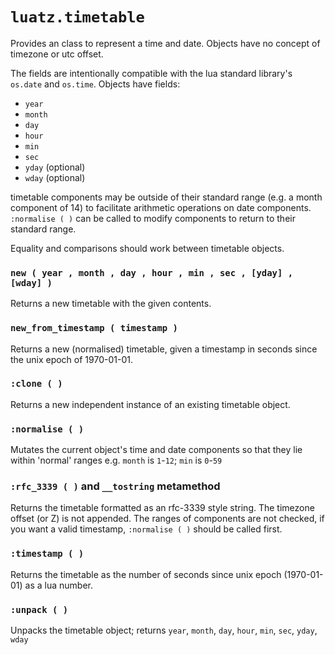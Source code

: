 # `luatz.timetable`

Provides an class to represent a time and date.
Objects have no concept of timezone or utc offset.

The fields are intentionally compatible with the lua standard library's `os.date` and `os.time`. Objects have fields:

  - `year`
  - `month`
  - `day`
  - `hour`
  - `min`
  - `sec`
  - `yday` (optional)
  - `wday` (optional)
  
timetable components may be outside of their standard range (e.g. a month component of 
14) to facilitate arithmetic operations on date components. `:normalise ( )` can be 
called to modify components to return to their standard range.

Equality and comparisons should work between timetable objects.


### `new ( year , month , day , hour , min , sec , [yday] , [wday] )`

Returns a new timetable with the given contents.


### `new_from_timestamp ( timestamp )`

Returns a new (normalised) timetable, given a timestamp in seconds since the unix epoch of 
1970-01-01.


### `:clone ( )`

Returns a new independent instance of an existing timetable object.


### `:normalise ( )`

Mutates the current object's time and date components so that they lie within 'normal' 
ranges e.g. `month` is `1`-`12`; `min` is `0`-`59`


### `:rfc_3339 ( )` and `__tostring` metamethod

Returns the timetable formatted as an rfc-3339 style string.
The timezone offset (or Z) is not appended.
The ranges of components are not checked, if you want a valid timestamp,
`:normalise ( )` should be called first.


### `:timestamp ( )`

Returns the timetable as the number of seconds since unix epoch (1970-01-01) as a lua number.


### `:unpack ( )`

Unpacks the timetable object; returns `year`, `month`, `day`, `hour`, `min`, `sec`, `yday`, `wday`

